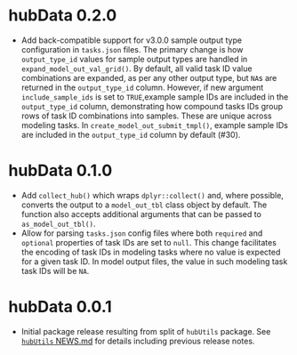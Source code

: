 # hubData 0.2.0

* Add back-compatible support for v3.0.0 sample output type configuration in `tasks.json` files. The primary change is how `output_type_id` values for sample output types are handled in `expand_model_out_val_grid()`. By default, all valid task ID value combinations are expanded, as per any other output type, but `NA`s are returned in the `output_type_id` column. However, if new argument `include_sample_ids` is set to `TRUE`,example sample IDs are included in the `output_type_id` column, demonstrating how compound tasks IDs group rows of task ID combinations into samples. These are unique across modeling tasks. In `create_model_out_submit_tmpl()`, example sample IDs are included in the `output_type_id` column by default (#30). 

# hubData 0.1.0

* Add `collect_hub()` which wraps `dplyr::collect()` and, where possible, converts the output to a `model_out_tbl` class object by default. The function also accepts additional arguments that can be passed to `as_model_out_tbl()`.
* Allow for parsing `tasks.json` config files where both `required` and `optional` properties of task IDs are set to `null`. This change facilitates the encoding of task IDs in modeling tasks where no value is expected for a given task ID. In model output files, the value in such modeling task task IDs will be `NA`.

# hubData 0.0.1

* Initial package release resulting from split of `hubUtils` package. See [`hubUtils` NEWS.md](https://github.com/Infectious-Disease-Modeling-Hubs/hubUtils/blob/main/NEWS.md) for details including previous release notes.
